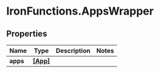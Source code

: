 # IronFunctions.AppsWrapper

## Properties
Name | Type | Description | Notes
------------ | ------------- | ------------- | -------------
**apps** | [**[App]**](App.md) |  | 


